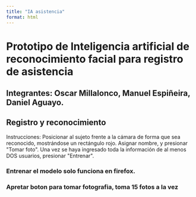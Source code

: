 ```yaml
---
title: "IA asistencia"
format: html
---
```










# Prototipo de Inteligencia artificial de reconocimiento facial para registro de asistencia
## Integrantes: Oscar Millalonco, Manuel Espiñeira, Daniel Aguayo.
## Registro y reconocimiento
Instrucciones: Posicionar al sujeto frente a la cámara de forma que sea reconocido, mostrándose un rectángulo rojo. Asignar nombre, y presionar "Tomar foto".
Una vez se haya ingresado toda la información de al menos DOS usuarios, presionar "Entrenar". 

### Entrenar el modelo solo funciona en firefox.
### Apretar boton para tomar fotografia, toma 15 fotos a la vez

<div id="p5-sketch">
  <div id="canvas-container"></div>
</div>




<script src="https://cdnjs.cloudflare.com/ajax/libs/p5.js/0.9.0/p5.js"></script>
  <script src="https://cdnjs.cloudflare.com/ajax/libs/p5.js/0.9.0/addons/p5.dom.min.js"></script>
  <script src="https://cdnjs.cloudflare.com/ajax/libs/p5.js/0.9.0/addons/p5.sound.min.js"></script>
<script src="https://unpkg.com/ml5@1/dist/ml5.min.js"></script>

<script src="./inputs.js"></script>
<script src="./classifier.js"></script>
<script src="./facedetector.js"></script>
<script src="./sketch.js"></script>







